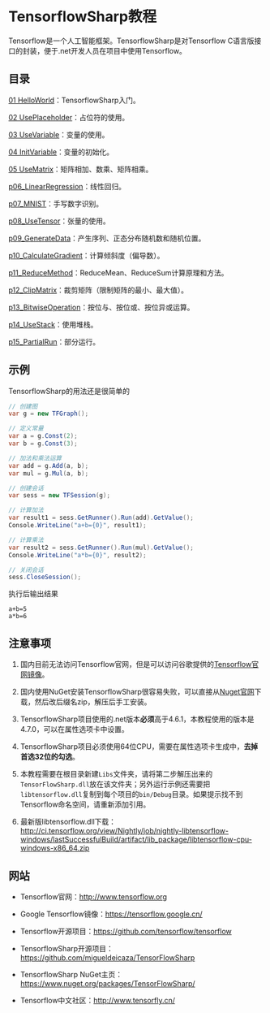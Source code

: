 # TensorflowSharp教程

Tensorflow是一个人工智能框架。TensorflowSharp是对Tensorflow C语言版接口的封装，便于.net开发人员在项目中使用Tensorflow。

## 目录

[01 HelloWorld](https://github.com/tengge1/learn-tensorflow-sharp/blob/master/p01_HelloWorld/Program.cs)：TensorflowSharp入门。

[02 UsePlaceholder](https://github.com/tengge1/learn-tensorflow-sharp/blob/master/p02_UsePlaceholder/Program.cs)：占位符的使用。

[03 UseVariable](https://github.com/tengge1/learn-tensorflow-sharp/blob/master/p03_UseVariable/Program.cs)：变量的使用。

[04 InitVariable](https://github.com/tengge1/learn-tensorflow-sharp/blob/master/p04_InitVariable/Program.cs)：变量的初始化。

[05 UseMatrix](https://github.com/tengge1/learn-tensorflow-sharp/blob/master/p05_UseMatrix/Program.cs)：矩阵相加、数乘、矩阵相乘。

[p06_LinearRegression](https://github.com/tengge1/learn-tensorflow-sharp/blob/master/p06_LinearRegression/Program.cs)：线性回归。

[p07_MNIST](https://github.com/tengge1/learn-tensorflow-sharp/blob/master/p07_MNIST/Program.cs)：手写数字识别。

[p08_UseTensor](https://github.com/tengge1/learn-tensorflow-sharp/blob/master/p08_UseTensor/Program.cs)：张量的使用。

[p09_GenerateData](https://github.com/tengge1/learn-tensorflow-sharp/blob/master/p09_GenerateData/Program.cs)：产生序列、正态分布随机数和随机位置。

[p10_CalculateGradient](https://github.com/tengge1/learn-tensorflow-sharp/blob/master/p10_CalculateGradient/Program.cs)：计算倾斜度（偏导数）。

[p11_ReduceMethod](https://github.com/tengge1/learn-tensorflow-sharp/blob/master/p11_ReduceMethod/Program.cs)：ReduceMean、ReduceSum计算原理和方法。

[p12_ClipMatrix](https://github.com/tengge1/learn-tensorflow-sharp/blob/master/p12_ClipMatrix/Program.cs)：裁剪矩阵（限制矩阵的最小、最大值）。

[p13_BitwiseOperation](https://github.com/tengge1/learn-tensorflow-sharp/blob/master/p13_BitwiseOperation/Program.cs)：按位与、按位或、按位异或运算。

[p14_UseStack](https://github.com/tengge1/learn-tensorflow-sharp/blob/master/p14_UseStack/Program.cs)：使用堆栈。

[p15_PartialRun](https://github.com/tengge1/learn-tensorflow-sharp/blob/master/p15_PartialRun/Program.cs)：部分运行。

## 示例

TensorflowSharp的用法还是很简单的

```C#
// 创建图
var g = new TFGraph();

// 定义常量
var a = g.Const(2);
var b = g.Const(3);

// 加法和乘法运算
var add = g.Add(a, b);
var mul = g.Mul(a, b);

// 创建会话
var sess = new TFSession(g);

// 计算加法
var result1 = sess.GetRunner().Run(add).GetValue();
Console.WriteLine("a+b={0}", result1);

// 计算乘法
var result2 = sess.GetRunner().Run(mul).GetValue();
Console.WriteLine("a*b={0}", result2);

// 关闭会话
sess.CloseSession();
```

执行后输出结果

```
a+b=5
a*b=6
```

## 注意事项

1. 国内目前无法访问Tensorflow官网，但是可以访问谷歌提供的[Tensorflow官网镜像](https://tensorflow.google.cn/)。

2. 国内使用NuGet安装TensorflowSharp很容易失败，可以直接从[Nuget官网](https://www.nuget.org/packages/TensorFlowSharp/)下载，然后改后缀名zip，解压后手工安装。

3. TensorflowSharp项目使用的.net版本**必须**高于4.6.1，本教程使用的版本是4.7.0，可以在属性选项卡中设置。

4. TensorflowSharp项目必须使用64位CPU，需要在属性选项卡生成中，**去掉首选32位的勾选**。

5. 本教程需要在根目录新建`Libs`文件夹，请将第二步解压出来的`TensorFlowSharp.dll`放在该文件夹；另外运行示例还需要把`libtensorflow.dll`复制到每个项目的`bin/Debug`目录。如果提示找不到Tensorflow命名空间，请重新添加引用。

6. 最新版libtensorflow.dll下载：http://ci.tensorflow.org/view/Nightly/job/nightly-libtensorflow-windows/lastSuccessfulBuild/artifact/lib_package/libtensorflow-cpu-windows-x86_64.zip

## 网站

* Tensorflow官网：http://www.tensorflow.org

* Google Tensorflow镜像：https://tensorflow.google.cn/

* Tensorflow开源项目：https://github.com/tensorflow/tensorflow

* TensorflowSharp开源项目：https://github.com/migueldeicaza/TensorFlowSharp

* TensorflowSharp NuGet主页：https://www.nuget.org/packages/TensorFlowSharp/

* Tensorflow中文社区：http://www.tensorfly.cn/

